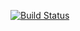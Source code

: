 [![Build Status](https://www.travis-ci.com/Thexumaker/Huddle_App.svg?branch=master)](https://www.travis-ci.com/Thexumaker/Huddle_App)